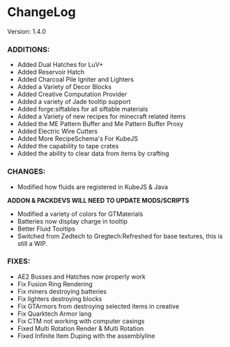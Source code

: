 # ChangeLog

Version: 1.4.0

### ADDITIONS:
 - Added Dual Hatches for LuV+
 - Added Reservoir Hatch
 - Added Charcoal Pile Igniter and Lighters
 - Added a Variety of Decor Blocks
 - Added Creative Computation Provider
 - Added a variety of Jade tooltip support
 - Added forge:siftables for all siftable materials
 - Added a Variety of new recipes for minecraft related items
 - Added the ME Pattern Buffer and Me Pattern Buffer Proxy
 - Added Electric Wire Cutters
 - Added More RecipeSchema's For KubeJS
 - Added the capability to tape crates
 - Added the ability to clear data from items by crafting

### CHANGES:
 - Modified how fluids are registered in KubeJS & Java 

 **ADDON & PACKDEVS WILL NEED TO UPDATE MODS/SCRIPTS**
 - Modified a variety of colors for GTMaterials
 - Batteries now display charge in tooltip
 - Better Fluid Tooltips
 - Switched from Zedtech to Gregtech:Refreshed for base textures, this is still a WIP.

### FIXES:
- AE2 Busses and Hatches now properly work
- Fix Fusion Ring Rendering
- Fix miners destroying batteries
- Fix lighters destroying blocks
- Fix GTArmors from destroying selected items in creative
- Fix Quarktech Armor lang
- Fix CTM not working with computer casings
- Fixed Multi Rotation Render & Multi Rotation
- Fixed Infinite Item Duping with the assemblyline

